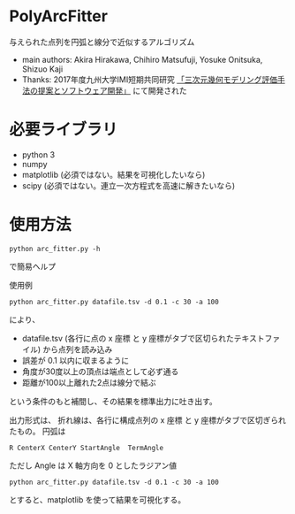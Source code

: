 PolyArcFitter
=============

与えられた点列を円弧と線分で近似するアルゴリズム

- main authors:  Akira Hirakawa, Chihiro Matsufuji, Yosuke Onitsuka, Shizuo Kaji
- Thanks: 2017年度九州大学IMI短期共同研究
[「三次元幾何モデリング評価手法の提案とソフトウェア開発」](http://www.imi.kyushu-u.ac.jp/events/view/2147) にて開発された

# 必要ライブラリ
- python 3
- numpy
- matplotlib (必須ではない。結果を可視化したいなら)
- scipy (必須ではない。連立一次方程式を高速に解きたいなら)

# 使用方法

    python arc_fitter.py -h 

で簡易ヘルプ

使用例

	python arc_fitter.py datafile.tsv -d 0.1 -c 30 -a 100

により、
- datafile.tsv  (各行に点の x 座標 と y 座標がタブで区切られたテキストファイル) から点列を読み込み
- 誤差が 0.1 以内に収まるように
- 角度が30度以上の頂点は端点として必ず通る
- 距離が100以上離れた2点は線分で結ぶ

という条件のもと補間し、その結果を標準出力に吐き出す。

出力形式は、
折れ線は、各行に構成点列の x 座標 と y 座標がタブで区切ぎられたもの。
円弧は

    R CenterX CenterY StartAngle  TermAngle
    
ただし Angle は X 軸方向を 0 としたラジアン値

	python arc_fitter.py datafile.tsv -d 0.1 -c 30 -a 100

とすると、matplotlib を使って結果を可視化する。

